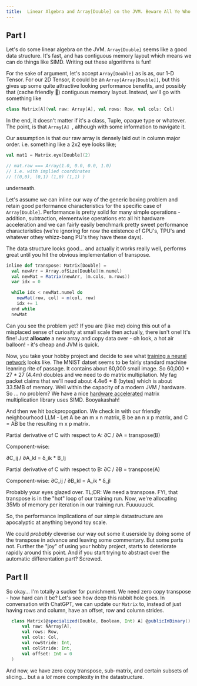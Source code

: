 ```yaml
---
title:  Linear Algebra and Array[Double] on the JVM. Beware All Ye Who Enter Here.
---
```


## Part I

Let's do some linear algebra on the JVM. `Array[Double]` seems like a good data structure. It's fast, and has contiguous memory layout which means we can do things like SIMD. Writing out these algorithms is fun!

For the sake of argument, let's accept `Array[Double]` as is as, our 1-D Tensor. For our 2D Tensor, it could be an `Array[Array[Double]]`, but this gives up some quite attractive looking performance benefits, and possibly that (cache friendly 🚀) contiguous memory layout. Instead, we'll go with something like 

```scala
class Matrix[A](val raw: Array[A], val rows: Row, val cols: Col)
```
In the end, it doesn't matter if it's a class, Tuple, opaque type or whatever. The point, is that `Array[A] `, although with some information to navigate it. 

Our assumption is that our raw array is densely laid out in column major order. i.e. something like a 2x2 eye looks like;

```scala
val mat1 = Matrix.eye[Double](2)

// mat.raw === Array(1.0, 0.0, 0.0, 1.0)
// i.e. with implied coordinates
// ((0,0), (0,1) (1,0) (1,1) )
```
underneath. 

Let's assume we can inline our way of the generic boxing problem and retain good performance characteristics for the specific case of `Array[Double]`. Performance is pretty solid for many simple operations - addition, subtraction, elementwise operations etc all hit hardware acceleration and we can fairly easily benchmark pretty sweet performance characteristics (we're ignoring for now the existence of GPU's, TPU's and whatever othey whizz-bang PU's they have these days). 

The data structure looks good... and actually it works really well, performs great until you hit the obvious implementation of transpose. 

```scala
inline def transpose: Matrix[Double] =  
  val newArr = Array.ofSize[Double](m.numel)
  val newMat = Matrix(newArr, (m.cols, m.rows))
  var idx = 0

  while idx < newMat.numel do    
    newMat(row, col) = m(col, row)
    idx += 1
  end while
  newMat

```
Can you see the problem yet? If you are (like me) doing this out of a misplaced sense of curiosity at small scale then actually, there isn't one! It's fine! Just **allocate** a new array and copy data over - oh look, a hot air balloon! - it's cheap and JVM is quick. 

Now, you take your hobby project and decide to see what [training a neural network](https://github.com/Quafadas/vecxt/blob/243b562ec2a5901c929e5b7ba3d296f7f907915f/experiments/src/mnist.scala) looks like. The MNIST datset seems to be fairly standard machine leanring rite of passage. It contains about 60,000 small image. So 60,000 * 27 * 27 (4.4m) doubles and we need to do matrix multipliation. My fag packet claims that we'll need about 4.4e6 * 8 (bytes) which is about 33.5MB of memory. Well within the capacity of a modern JVM / hardware. So ... no problem? We have a nice [hardware accelerated](https://github.com/luhenry/netlib) matrix multiplication library uses SIMD. Booyakashah!

And then we hit backpropogation. We check in with our friendly neighbourhood LLM - Let A be an m x n matrix, B be an n x p matrix, and C = AB be the resulting m x p matrix.

Partial derivative of C with respect to A:
∂C / ∂A = transpose(B)

Component-wise:

∂C_ij / ∂A_kl = δ_ik * B_lj

Partial derivative of C with respect to B:
∂C / ∂B = transpose(A)

Component-wise:
∂C_ij / ∂B_kl = A_ik * δ_jl

Probably your eyes glazed over. TL;DR: We need a transpose. FYI, that transpose is in the "hot" loop of our training run. Now, we're allocating 35Mb of memory per iteration in our training run. Fuuuuuuck. 

So, the performance implications of our simple datastructure are apocalyptic at anything beyond toy scale.

We could _probably_ cleverise our way out some it userside by doing some of the transpose in advance and leaving some commentary. But some parts not. Further the "joy" of using your hobby project, starts to deteriorate rapidly around this point. And if you start trying to abstract over the automatic differentation part? Screwed.

## Part II

So okay... I'm totally a sucker for punishment. We need zero copy transpose - how hard can it be? Let's see how deep this rabbit hole goes. In conversation with ChatGPT, we can update our `Matrix` to, instead of just having rows and column, have an offset, row and column strides. 

```scala
  class Matrix[@specialized(Double, Boolean, Int) A] @publicInBinary() private[matrix] (
      val raw: NArray[A],
      val rows: Row,
      val cols: Col,
      val rowStride: Int,
      val colStride: Int,
      val offset: Int = 0
  )
```
And now, we have zero copy transpose, sub-matrix, and certain subsets of slicing... but a a _lot_ more complexity in the datastructure.





